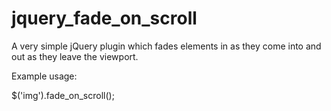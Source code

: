 jquery_fade_on_scroll
=====================

A very simple jQuery plugin which fades elements in as they come into and out as they leave the viewport.

Example usage:

$('img').fade_on_scroll();
